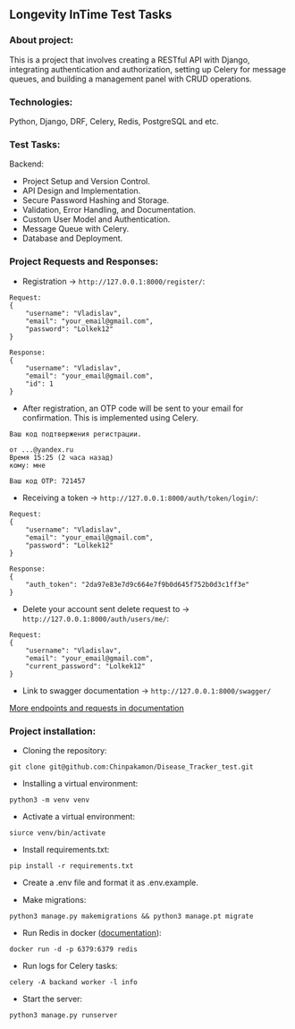 ## Longevity InTime Test Tasks

### About project:

This is a project that involves creating a RESTful API with Django, integrating
authentication and authorization, setting up Celery for message queues, and
building a management panel with CRUD operations.


### Technologies:
Python, Django, DRF, Celery, Redis, PostgreSQL and etc.

### Test Tasks:

Backend:

- Project Setup and Version Control.
- API Design and Implementation.
- Secure Password Hashing and Storage.
- Validation, Error Handling, and Documentation.
- Custom User Model and Authentication.
- Message Queue with Celery.
- Database and Deployment.

### Project Requests and Responses:

- Registration -> ```http://127.0.0.1:8000/register/```:

```commandline
Request:
{
    "username": "Vladislav",
    "email": "your_email@gmail.com",
    "password": "Lolkek12"
}

Response:
{
    "username": "Vladislav",
    "email": "your_email@gmail.com",
    "id": 1
}
```

- After registration, an OTP code will be sent to your email for confirmation.
This is implemented using Celery.
```commandline
Ваш код подтвержения регистрации.

от ...@yandex.ru
Время 15:25 (2 часа назад)
кому: мне

Ваш код OTP: 721457
```

- Receiving a token -> ```http://127.0.0.1:8000/auth/token/login/```:
```commandline
Request:
{
    "username": "Vladislav",
    "email": "your_email@gmail.com",
    "password": "Lolkek12"
}

Response:
{
    "auth_token": "2da97e83e7d9c664e7f9b0d645f752b0d3c1ff3e"
}
```
- Delete your account sent delete request to -> ```http://127.0.0.1:8000/auth/users/me/```:
```commandline
Request:
{
    "username": "Vladislav",
    "email": "your_email@gmail.com",
    "current_password": "Lolkek12"
}
```

- Link to swagger documentation -> ```http://127.0.0.1:8000/swagger/```

[More endpoints and requests in documentation](https://djoser.readthedocs.io/en/latest/base_endpoints.html)

### Project installation:

- Cloning the repository:

```git clone git@github.com:Chinpakamon/Disease_Tracker_test.git```

- Installing a virtual environment:

```python3 -m venv venv```

- Activate a virtual environment:

```siurce venv/bin/activate```

- Install requirements.txt:

```pip install -r requirements.txt```

- Create a .env file and format it as .env.example.


- Make migrations:

```python3 manage.py makemigrations && python3 manage.pt migrate```

- Run Redis in docker ([documentation](https://docs.celeryq.dev/en/stable/getting-started/first-steps-with-celery.html#redis)):

```docker run -d -p 6379:6379 redis```

- Run logs for Celery tasks:

```celery -A backand worker -l info```

- Start the server:

```python3 manage.py runserver```